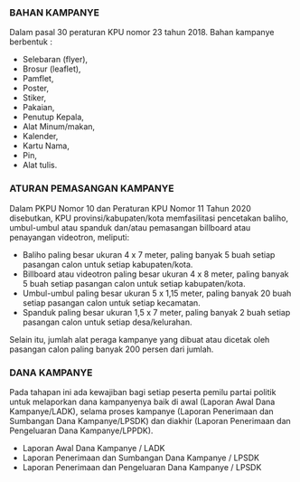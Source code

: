 ### BAHAN KAMPANYE

Dalam pasal 30 peraturan KPU nomor 23 tahun 2018.
Bahan kampanye berbentuk :

* Selebaran (flyer),
* Brosur (leaflet),
* Pamflet,
* Poster,
* Stiker,
* Pakaian,
* Penutup Kepala,
* Alat Minum/makan,
* Kalender,
* Kartu Nama,
* Pin,
* Alat tulis.

### ATURAN PEMASANGAN KAMPANYE

Dalam PKPU Nomor 10 dan Peraturan KPU Nomor 11 Tahun 2020 disebutkan, KPU provinsi/kabupaten/kota memfasilitasi
pencetakan baliho, umbul-umbul atau spanduk dan/atau pemasangan billboard atau penayangan videotron, meliputi:

* Baliho paling besar ukuran 4 x 7 meter, paling banyak 5 buah setiap pasangan calon untuk setiap kabupaten/kota.
* Billboard atau videotron paling besar ukuran 4 x 8 meter, paling banyak 5 buah setiap pasangan calon untuk setiap
  kabupaten/kota.
* Umbul-umbul paling besar ukuran 5 x 1,15 meter, paling banyak 20 buah setiap pasangan calon untuk setiap kecamatan.
* Spanduk paling besar ukuran 1,5 x 7 meter, paling banyak 2 buah setiap pasangan calon untuk setiap desa/kelurahan.

Selain itu, jumlah alat peraga kampanye yang dibuat atau dicetak oleh pasangan calon paling banyak 200 persen dari
jumlah.

### DANA KAMPANYE

Pada tahapan ini ada kewajiban bagi setiap peserta pemilu partai politik untuk melaporkan dana kampanyenya baik di
awal (Laporan Awal Dana Kampanye/LADK), selama proses kampanye (Laporan Penerimaan dan Sumbangan Dana Kampanye/LPSDK)
dan diakhir (Laporan Penerimaan dan Pengeluaran Dana Kampanye/LPPDK).

* Laporan Awal Dana Kampanye / LADK
* Laporan Penerimaan dan Sumbangan Dana Kampanye / LPSDK
* Laporan Penerimaan dan Pengeluaran Dana Kampanye / LPSDK
